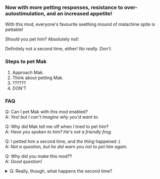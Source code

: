 ### Now with more petting responses, resistance to over-autostimulation, and an increased appetite!

With this mod, everyone's favourite seething mound of malachine spite is pettable!

_Should_ you pet him? Absolutely not!

Definitely not a second time, either! _No really. Don't._

### Steps to pet Mak
1. Approach Mak.
2. Think about petting Mak.
3. ??????
4. DON'T

### FAQ
Q: Can I pet Mak with this mod enabled? </br>
A: _Yes! but I can't imagine why you'd want to._

Q: Why did Mak tell me off when I tried to pet him? </br>
A: _Have you spoken to him? He's not a friendly frog._

Q: I petted him a second time, and _the thing_ happened :( </br>
A: _Not a question, but he did warn you not to pet him again._

Q: Why did you make this mod?? </br>
A: _Good question!_

<details>
  <summary>Q: Really, though, what happens the second time?</summary>
  A: <i>He swallows you whole, you become a cord in time's silly carpet, and your run ends.</i>
  </br></br>
  I'm not kidding
</details>
